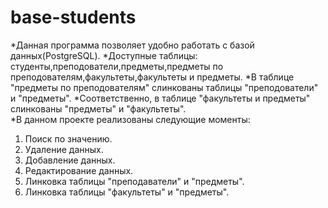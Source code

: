 # base-students
*Данная программа позволяет удобно работать с базой данных(PostgreSQL). 
*Доступные таблицы: студенты,преподователи,предметы,предметы по преподователям,факультеты,факультеты и предметы.
*В таблице "предметы по преподователям" слинкованы таблицы "преподователи" и "предметы".
*Соответственно, в таблице "факультеты и предметы" слинкованы "предметы" и "факультеты".   
*В данном проекте реализованы следующие моменты: 
1. Поиск по значению. 
2. Удаление данных.
3. Добавление данных. 
4. Редактирование данных. 
5. Линковка таблицы "преподаватели" и "предметы". 
6. Линковка таблицы "факультеты" и "предметы".
